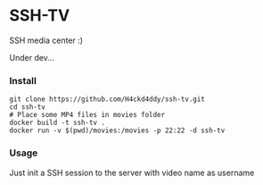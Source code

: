 # SSH-TV
SSH media center :)

Under dev...


### Install

```
git clone https://github.com/H4ckd4ddy/ssh-tv.git
cd ssh-tv
# Place some MP4 files in movies folder
docker build -t ssh-tv .
docker run -v $(pwd)/movies:/movies -p 22:22 -d ssh-tv
```

### Usage 

Just init a SSH session to the server with video name as username